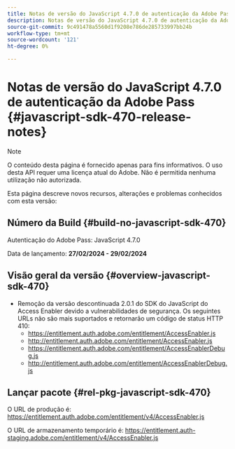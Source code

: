 ```yaml
---
title: Notas de versão do JavaScript 4.7.0 de autenticação da Adobe Pass
description: Notas de versão do JavaScript 4.7.0 de autenticação da Adobe Pass
source-git-commit: 9c491478a5560d1f9208e786de285733997bb24b
workflow-type: tm+mt
source-wordcount: '121'
ht-degree: 0%

---
```


# Notas de versão do JavaScript 4.7.0 de autenticação da Adobe Pass {#javascript-sdk-470-release-notes}

>[!NOTE]
>
>O conteúdo desta página é fornecido apenas para fins informativos. O uso desta API requer uma licença atual do Adobe. Não é permitida nenhuma utilização não autorizada.

Esta página descreve novos recursos, alterações e problemas conhecidos com esta versão:

## Número da Build {#build-no-javascript-sdk-470}

Autenticação do Adobe Pass: JavaScript 4.7.0

Data de lançamento: **27/02/2024 - 29/02/2024**

## Visão geral da versão {#overview-javascript-sdk-470}

* Remoção da versão descontinuada 2.0.1 do SDK do JavaScript do Access Enabler devido a vulnerabilidades de segurança.
Os seguintes URLs não são mais suportados e retornarão um código de status HTTP 410:
   * https://entitlement.auth.adobe.com/entitlement/AccessEnabler.js
   * http://entitlement.auth.adobe.com/entitlement/AccessEnabler.js
   * https://entitlement.auth.adobe.com/entitlement/AccessEnablerDebug.js
   * http://entitlement.auth.adobe.com/entitlement/AccessEnablerDebug.js

## Lançar pacote {#rel-pkg-javascript-sdk-470}

O URL de produção é: https://entitlement.auth.adobe.com/entitlement/v4/AccessEnabler.js

O URL de armazenamento temporário é: https://entitlement.auth-staging.adobe.com/entitlement/v4/AccessEnabler.js